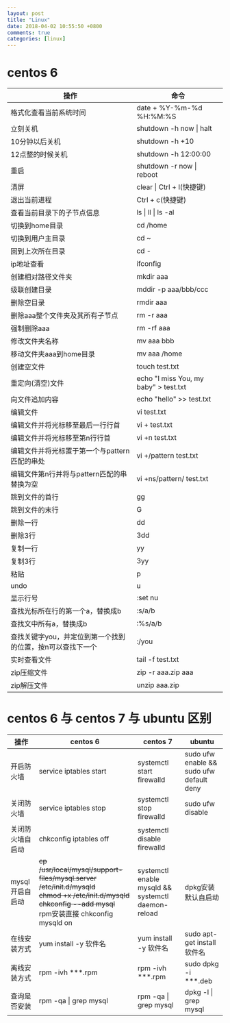 ```yaml
---
layout: post
title: "Linux"
date: 2018-04-02 10:55:50 +0800
comments: true
categories: [linux]
---
```



centos 6
=========================

操作  |  命令
-------------                 | -------------
格式化查看当前系统时间          |  date + %Y-%m-%d %H:%M:%S
立刻关机                       |  shutdown -h now \| halt
10分钟以后关机                 |  shutdown -h +10
12点整的时候关机               |  shutdown -h 12:00:00
重启                          |  shutdown -r now \| reboot
清屏                          |  clear \| Ctrl + l(快捷键)
退出当前进程                   |  Ctrl + c(快捷键)
查看当前目录下的子节点信息      |  ls \| ll \| ls -al
切换到home目录                 |  cd /home
切换到用户主目录               |  cd ~
回到上次所在目录               |  cd -
ip地址查看                    |  ifconfig
创建相对路径文件夹             |  mkdir aaa
级联创建目录                   |  mddir -p aaa/bbb/ccc
删除空目录                     |  rmdir aaa
删除aaa整个文件夹及其所有子节点  |  rm -r aaa
强制删除aaa                    |  rm -rf aaa
修改文件夹名称                 |  mv aaa bbb
移动文件夹aaa到home目录                                 | mv aaa /home
创建空文件                                              |  touch test.txt
重定向(清空)文件                                        |  echo "I miss You, my baby" > test.txt
向文件追加内容                                          |  echo "hello" \>\> test.txt
编辑文件                                               |  vi test.txt
编辑文件并将光标移至最后一行行首                         |  vi + test.txt
编辑文件并将光标移至第n行行首                            | vi +n test.txt
编辑文件并将光标置于第一个与pattern匹配的串处             | vi +/pattern test.txt
编辑文件第n行并将与pattern匹配的串替换为空                | vi +ns/pattern/ test.txt
跳到文件的首行                                          | gg
跳到文件的末行                                          | G
删除一行                                               |  dd
删除3行                                                | 3dd
复制一行                                               | yy
复制3行                                                | 3yy
粘贴                                                   | p
undo                                                   | u
显示行号                                                | :set nu
查找光标所在行的第一个a，替换成b                          |  :s/a/b
查找文中所有a，替换成b                                   |  :%s/a/b
查找关键字you，并定位到第一个找到的位置，按n可以查找下一个  |  :/you
实时查看文件  |  tail -f test.txt
zip压缩文件  |  zip -r aaa.zip aaa
zip解压文件  |  unzip aaa.zip


centos 6 与 centos 7 与 ubuntu 区别
=====================================

操作  |  centos 6  |  centos 7  |  ubuntu  |
-------------      | -------------           |-------------------         | ---------------|
开启防火墙          |  service iptables start |  systemctl start firewalld |  sudo ufw enable && sudo ufw default deny |
关闭防火墙          |  service iptables stop  |  systemctl stop firewalld  |  sudo ufw disable  |
关闭防火墙自启动     |  chkconfig iptables off |  systemctl disable firewalld |   |
mysql开启自启动     | ~~cp /usr/local/mysql/support-files/mysql.server /etc/init.d/mysqld <br> chmod +x /etc/init.d/mysqld  <br>   chkconfig --add mysql  <br>~~ rpm安装直接 chkconfig mysqld on     | systemctl enable mysqld && systemctl daemon-reload | dpkg安装默认自启动 |
在线安装方式        |  yum install -y 软件名     |  yum install -y 软件名   |  sudo apt-get install 软件名  |
离线安装方式        |  rpm -ivh \*\*\*.rpm      |  rpm -ivh \*\*\*.rpm      |  sudo dpkg -i \*\*\*.deb  |  
查询是否安装        |  rpm -qa \| grep mysql     |  rpm -qa \| grep mysql     |  dpkg -l \| grep mysql   |
